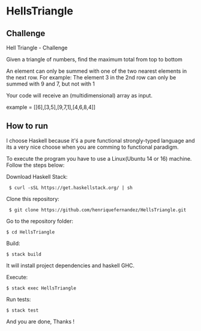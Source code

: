 # HellsTriangle

## Challenge

Hell Triangle - Challenge

Given a triangle of numbers, find the maximum total from top to bottom

An element can only be summed with one of the two nearest elements in the next row.
For example: The element 3 in the 2nd row can only be summed with 9 and 7, but not with
1

Your code will receive an (multidimensional) array as input.

example = [[6],[3,5],[9,7,1],[4,6,8,4]]

## How to run

I choose Haskell because it'ś a pure functional strongly-typed language and its a very nice choose when you are comming to functional paradigm.

To execute the program you have to use a Linux(Ubuntu 14 or 16) machine. Follow the steps below:

Download Haskell Stack:

` 
$ curl -sSL https://get.haskellstack.org/ | sh
`

Clone this repository:

` 
$ git clone https://github.com/henriquefernandez/HellsTriangle.git
`

Go to the repository folder:

`
$ cd HellsTriangle
`

Build:

`
$ stack build
`

It will install project dependencies and haskell GHC.


Execute:

`
$ stack exec HellsTriangle
`

Run tests:

`
$ stack test 
`

And you are done, Thanks !
